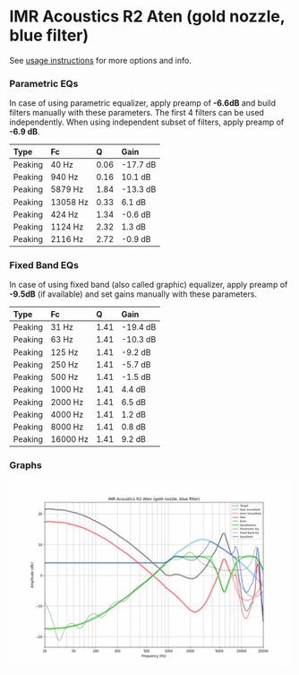 # IMR Acoustics R2 Aten (gold nozzle, blue filter)
See [usage instructions](https://github.com/jaakkopasanen/AutoEq#usage) for more options and info.

### Parametric EQs
In case of using parametric equalizer, apply preamp of **-6.6dB** and build filters manually
with these parameters. The first 4 filters can be used independently.
When using independent subset of filters, apply preamp of **-6.9 dB**.

| Type    | Fc       |    Q | Gain     |
|:--------|:---------|:-----|:---------|
| Peaking | 40 Hz    | 0.06 | -17.7 dB |
| Peaking | 940 Hz   | 0.16 | 10.1 dB  |
| Peaking | 5879 Hz  | 1.84 | -13.3 dB |
| Peaking | 13058 Hz | 0.33 | 6.1 dB   |
| Peaking | 424 Hz   | 1.34 | -0.6 dB  |
| Peaking | 1124 Hz  | 2.32 | 1.3 dB   |
| Peaking | 2116 Hz  | 2.72 | -0.9 dB  |

### Fixed Band EQs
In case of using fixed band (also called graphic) equalizer, apply preamp of **-9.5dB**
(if available) and set gains manually with these parameters.

| Type    | Fc       |    Q | Gain     |
|:--------|:---------|:-----|:---------|
| Peaking | 31 Hz    | 1.41 | -19.4 dB |
| Peaking | 63 Hz    | 1.41 | -10.3 dB |
| Peaking | 125 Hz   | 1.41 | -9.2 dB  |
| Peaking | 250 Hz   | 1.41 | -5.7 dB  |
| Peaking | 500 Hz   | 1.41 | -1.5 dB  |
| Peaking | 1000 Hz  | 1.41 | 4.4 dB   |
| Peaking | 2000 Hz  | 1.41 | 6.5 dB   |
| Peaking | 4000 Hz  | 1.41 | 1.2 dB   |
| Peaking | 8000 Hz  | 1.41 | 0.8 dB   |
| Peaking | 16000 Hz | 1.41 | 9.2 dB   |

### Graphs
![](./IMR%20Acoustics%20R2%20Aten%20(gold%20nozzle,%20blue%20filter).png)